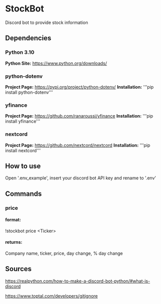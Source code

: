 # StockBot
Discord bot to provide stock information
## Dependencies
### Python 3.10

**Python Site:** https://www.python.org/downloads/

### python-dotenv
**Project Page:** https://pypi.org/project/python-dotenv/
**Installation:** '''pip install python-dotenv'''

### yfinance
**Project Page:** https://github.com/ranaroussi/yfinance
**Installation:** '''pip install yfinance'''

### nextcord
**Project Page:** https://github.com/nextcord/nextcord
**Installation:** '''pip install nextcord'''

## How to use
Open '.env_example', insert your discord bot API key and rename to '.env'

## Commands
### price
#### format:
!stockbot price \<Ticker\>
#### returns:
Company name, ticker, price, day change, % day change
## Sources
https://realpython.com/how-to-make-a-discord-bot-python/#what-is-discord

https://www.toptal.com/developers/gitignore
